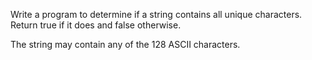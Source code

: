 Write a program to determine if a string contains all unique characters. Return true if it does and false otherwise.

The string may contain any of the 128 ASCII characters.